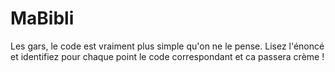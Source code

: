# MaBibli

Les gars, le code est vraiment plus simple qu'on ne le pense. Lisez l'énoncé et identifiez pour chaque point le code correspondant et ca passera crème !
